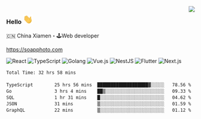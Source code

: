 <img align="right" src="https://github-readme-stats.vercel.app/api?username=yiiu&show_icons=false&bg_color=30,e96443,904e95&title_color=fff&text_color=fff" />

### Hello <img src="https://raw.githubusercontent.com/ABSphreak/ABSphreak/master/gifs/Hi.gif" width="26px" />
 
🇨🇳 China Xiamen・🕹Web developer

https://soapphoto.com

<p align="left"><img src="https://cdn.svgporn.com/logos/react.svg" alt="React" width="32" height="32"/> <img src="https://cdn.svgporn.com/logos/typescript-icon.svg" alt="TypeScript" width="32" height="32"/> <img src="https://cdn.svgporn.com/logos/gopher.svg" alt="Golang" width="32" height="32"/> <img src="https://cdn.svgporn.com/logos/vue.svg" alt="Vue.js" width="32" height="32"/> <img src="https://cdn.svgporn.com/logos/nestjs.svg" alt="NestJS" width="32" height="32"/> <img src="https://cdn.svgporn.com/logos/flutter.svg" alt="Flutter" width="32" height="32"/> <img src="https://cdn.svgporn.com/logos/nextjs-icon.svg" alt="Next.js" width="32" height="32"/></p>


<!--START_SECTION:waka-->

```txt
Total Time: 32 hrs 58 mins

TypeScript        25 hrs 56 mins  ███████████████████▓░░░░░   78.56 %
Go                3 hrs 4 mins    ██▒░░░░░░░░░░░░░░░░░░░░░░   09.33 %
SQL               1 hr 31 mins    █░░░░░░░░░░░░░░░░░░░░░░░░   04.62 %
JSON              31 mins         ▒░░░░░░░░░░░░░░░░░░░░░░░░   01.59 %
GraphQL           22 mins         ▒░░░░░░░░░░░░░░░░░░░░░░░░   01.12 %
```

<!--END_SECTION:waka-->
